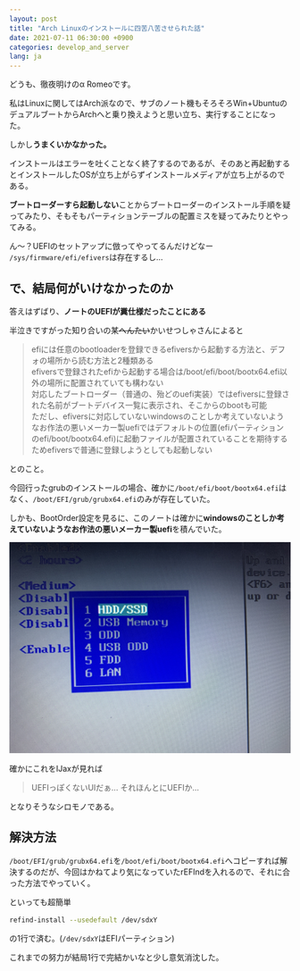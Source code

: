 ```yaml
---
layout: post
title: "Arch Linuxのインストールに四苦八苦させられた話"
date: 2021-07-11 06:30:00 +0900
categories: develop_and_server
lang: ja
---
```

どうも、徹夜明けのα Romeoです。

私はLinuxに関してはArch派なので、サブのノート機もそろそろWin+UbuntuのデュアルブートからArchへと乗り換えようと思い立ち、実行することになった。

しかし**うまくいかなかった。**

インストールはエラーを吐くことなく終了するのであるが、そのあと再起動するとインストールしたOSが立ち上がらずインストールメディアが立ち上がるのである。

**ブートローダーすら起動しない**ことからブートローダーのインストール手順を疑ってみたり、そもそもパーティションテーブルの配置ミスを疑ってみたりとやってみる。

ん～？UEFIのセットアップに倣ってやってるんだけどなー
`/sys/firmware/efi/efivers`は存在するし…

## で、結局何がいけなかったのか

答えはずばり、**ノートのUEFIが糞仕様だったことにある**

半泣きですがった知り合いの某~~へんたい~~かいせつしゃさんによると

> efiには任意のbootloaderを登録できるefiversから起動する方法と、デフォの場所から読む方法と2種類ある  
> efiversで登録されたefiから起動する場合は/boot/efi/boot/bootx64.efi以外の場所に配置されていても構わない  
> 対応したブートローダー（普通の、殆どのuefi実装）ではefiversに登録された名前がブートデバイス一覧に表示され、そこからのbootも可能  
> ただし、efiversに対応していないwindowsのことしか考えていないようなお作法の悪いメーカー製uefiではデフォルトの位置(efiパーティションのefi/boot/bootx64.efi)に起動ファイルが配置されていることを期待するためefiversで普通に登録しようとしても起動しない

とのこと。

今回行ったgrubのインストールの場合、確かに`/boot/efi/boot/bootx64.efi`はなく、`/boot/EFI/grub/grubx64.efi`のみが存在していた。

しかも、BootOrder設定を見るに、このノートは確かに**windowsのことしか考えていないようなお作法の悪いメーカー製uefi**を積んでいた。

![bootorder](/images/posts/2021-07/uefi-bootorder.jpg)

確かにこれをIJaxが見れば

> UEFIっぽくないUIだぁ... それほんとにUEFIか...

となりそうなシロモノである。

## 解決方法

`/boot/EFI/grub/grubx64.efi`を`/boot/efi/boot/bootx64.efi`へコピーすれば解決するのだが、今回はかねてより気になっていたrEFIndを入れるので、それに合った方法でやっていく。

といっても超簡単
```sh
refind-install --usedefault /dev/sdxY
```
の1行で済む。(`/dev/sdxY`はEFIパーティション)

これまでの努力が結局1行で完結かいなと少し意気消沈した。
